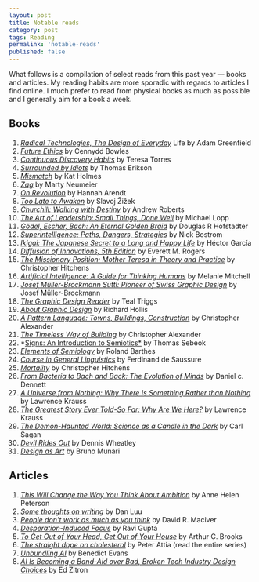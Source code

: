 ```yaml
---
layout: post
title: Notable reads
category: post
tags: Reading
permalink: 'notable-reads'
published: false
---
```


What follows is a compilation of select reads from this past year — books and articles. My reading habits are more sporadic with regards to articles I find online. I much prefer to read from physical books as much as possible and I generally aim for a book a week. 

## Books

1. *[Radical Technologies, The Design of Everyday](https://amzn.to/3GzfRjX)* Life by Adam Greenfield
2. *[Future Ethics](https://amzn.to/48fb3Mr)* by Cennydd Bowles
3. *[Continuous Discovery Habits](https://amzn.to/3RC4myg)* by Teresa Torres
4. *[Surrounded by Idiots](https://amzn.to/46TLnUc)* by Thomas Erikson 
5. *[Mismatch](https://amzn.to/483PUVu)* by Kat Holmes
6. *[Zag](https://amzn.to/47Tvmz0)* by Marty Neumeier
7. *[On Revolution](https://amzn.to/3RG215K)* by Hannah Arendt
8. *[Too Late to Awaken](https://amzn.to/3GF4k2k)* by Slavoj Žižek
9. *[Churchill: Walking with Destiny](https://amzn.to/3NoHvE2)* by Andrew Roberts
10. *[The Art of Leadership: Small Things, Done Well](https://amzn.to/4ae9UXa)* by Michael Lopp
11. *[Gödel, Escher, Bach: An Eternal Golden Braid](https://amzn.to/48e1P2K)* by Douglas R Hofstadter
12. *[Superintelligence: Paths, Dangers, Strategies](https://amzn.to/41pcJ3B)* by Nick Bostrom
13. *[Ikigai: The Japanese Secret to a Long and Happy Life](https://amzn.to/4aiGN4U)* by Héctor García
14. *[Diffusion of Innovations, 5th Edition](https://amzn.to/4acMoKa)* by Everett M. Rogers
15. *[The Missionary Position: Mother Teresa in Theory and Practice](https://amzn.to/47SMGEf)* by Christopher Hitchens
16. *[Artificial Intelligence: A Guide for Thinking Humans](https://amzn.to/41oUgnW)* by Melanie Mitchell
17. *[Josef Müller-Brockmann Suttl: Pioneer of Swiss Graphic Design](https://amzn.to/3tbLkWa)* by Josef Müller-Brockmann
18. *[The Graphic Design Reader](https://amzn.to/3RE6VQG)* by Teal Triggs
19. *[About Graphic Design](https://amzn.to/3TmKkJs)* by Richard Hollis
20. *[A Pattern Language: Towns, Buildings, Construction](https://amzn.to/4atojz1)* by Christopher Alexander
21. *[The Timeless Way of Building](https://amzn.to/4a7Loa2)* by Christopher Alexander
22. *[Signs: An Introduction to Semiotics*](https://amzn.to/3uW91Cv) by Thomas Sebeok
23. *[Elements of Semiology](https://amzn.to/3t9J6Xr)* by Roland Barthes
24. *[Course in General Linguistics](https://amzn.to/3GDTs4Q)* by Ferdinand de Saussure
25. *[Mortality](https://amzn.to/47SSH3N)* by Christopher Hitchens
26. *[From Bacteria to Bach and Back: The Evolution of Minds](https://amzn.to/48bFe71)* by Daniel c. Dennett
27. *[A Universe from Nothing: Why There Is Something Rather than Nothing](https://amzn.to/4aeAP50)* by Lawrence Krauss
28. *[The Greatest Story Ever Told-So Far: Why Are We Here?](https://amzn.to/479k2hj)* by Lawrence Krauss
29. *[The Demon-Haunted World: Science as a Candle in the Dark](https://amzn.to/3GDTQjO)* by Carl Sagan
30. *[Devil Rides Out](https://amzn.to/41fk8CD)* by Dennis Wheatley
31. *[Design as Art](https://amzn.to/3TklLg7)* by Bruno Munari

## Articles

1. [*This Will Change the Way You Think About Ambition*](https://annehelen.substack.com/p/this-will-change-the-way-you-think) by Anne Helen Peterson
2. [*Some thoughts on writing*](https://danluu.com/writing-non-advice/) by Dan Luu
3. [*People don't work as much as you think*](https://drmaciver.substack.com/p/people-dont-work-as-much-as-you-think) by David R. Maciver
4. [*Desperation-Induced Focus*](https://www.rkg.blog/desperation-induced-focus.php) by Ravi Gupta
5. [*To Get Out of Your Head, Get Out of Your House*](https://www.theatlantic.com/family/archive/2022/08/how-being-in-nature-improves-health-happiness/671040/) by Arthur C. Brooks
6. [*The straight dope on cholesterol*](https://peterattiamd.com/the-straight-dope-on-cholesterol-part-i/) by Peter Attia (read the entire series)
7. [*Unbundling AI*](https://www.ben-evans.com/benedictevans/2023/10/5/unbundling-ai) by Benedict Evans
8. [*AI Is Becoming a Band-Aid over Bad, Broken Tech Industry Design Choices*](https://www.scientificamerican.com/article/ai-is-becoming-a-band-aid-over-bad-broken-tech-industry-design-choices/) by Ed Zitron
